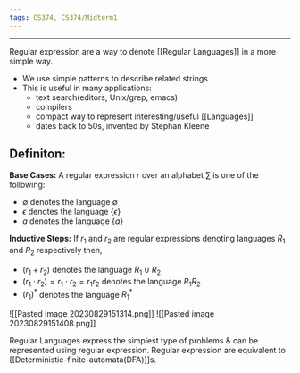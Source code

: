 ```yaml
---
tags: CS374, CS374/Midterm1
---
```

---
Regular expression are a way to denote [[Regular Languages]] in a more simple way.

- We use simple patterns to describe related strings
- This is useful in many applications:
	- text search(editors, Unix/grep, emacs)
	- compilers
	- compact way to represent interesting/useful [[Languages]]
	- dates back to 50s, invented by Stephan Kleene

## Definiton:
**Base Cases:**
A regular expression $r$ over an alphabet $\sum$ is one of the following:
- $\emptyset$ denotes the language $\emptyset$ 
- $\epsilon$ denotes the language {$\epsilon$}
- $a$ denotes the language {$a$} 

**Inductive Steps:** If $r_1$ and $r_2$ are regular expressions denoting languages $R_1$ and $R_2$ respectively then,
- $(r_1 + r_2)$ denotes the language $R_1 \cup R_2$
- $(r_1 \cdot r_2) = r_1 \cdot r_2 = r_1 r_2$ denotes the language $R_1R_2$ 
- $(r_1)^*$ denotes the language $R_1 ^*$ 

![[Pasted image 20230829151314.png]]
![[Pasted image 20230829151408.png]]

Regular Languages express the simplest type of problems & can be represented using regular expression. Regular expression are equivalent to [[Deterministic-finite-automata(DFA)]]s.  